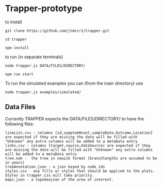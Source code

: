 # Trapper-prototype

to install
```
git clone https://github.com/jtmccr1/trapper.git

cd trapper

npm install
```
to run (in separate terminals)
```
node trapper.js DATA/FILES/DIRECTORY/
```



```
npm run start
```

To run the simulated examples you can (from the main directory) use

```
node trapper.js examples/simulated/
```

## Data Files

Currently TRAPPER expects the DATA/FILES/DIRECTORY/ to have the following files:
```
lineList.csv - columns [id,symptomOnset,sampleDate,Outcome,Location] are expected if they are missing the data will be filled with "Unknown" any extra columns will be added to a metaData entry
links.csv - columns [target,source,dataSource] are expected if they are missing the data will be filled with "Unknown" any extra columns will be added to a metaData entry
tree.nwk -  the tree in newick format (branchlengths are assumed to be in years)
treeAnnotation.json - a json keyed by node ids
styles.css - any fills or styles that should be applied to the plots. Styles in trapper.css will take priority.
maps.json - a topoGeojson of the area of interest.
```
